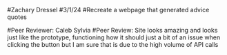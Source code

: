 #Zachary Dressel
#3/1/24
#Recreate a webpage that generated advice quotes

#Peer Reviewer: Caleb Sylvia
#Peer Review: Site looks amazing and looks just like the prototype, functioning how it should just a bit of an issue when clicking the button but I am sure that is due to the high volume of API calls
